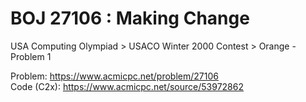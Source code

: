 # BOJ 27106 : Making Change  
USA Computing Olympiad > USACO Winter 2000 Contest > Orange - Problem 1  
  
Problem: https://www.acmicpc.net/problem/27106  
Code (C2x): https://www.acmicpc.net/source/53972862  
